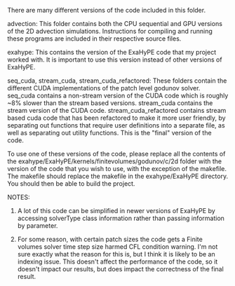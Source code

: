There are many different versions of the code included in this folder. 

advection:
This folder contains both the CPU sequential and GPU versions of the 2D advection simulations.
Instructions for compiling and running these programs are included in their respective source files.

exahype:
This contains the version of the ExaHyPE code that my project worked with. It is important to use this version
instead of other versions of ExaHyPE.

seq_cuda, stream_cuda, stream_cuda_refactored:
These folders contain the different CUDA implementations of the patch level godunov solver. seq_cuda contains
a non-stream version of the CUDA code which is roughly ~8% slower than the stream based versions. stream_cuda
contains the stream version of the CUDA code. stream_cuda_refactored contains stream based cuda code that has
been refactored to make it more user friendly, by separating out functions that require user definitions into
a separate file, as well as separating out utility functions. This is the "final" version of the code.

To use one of these versions of the code, please replace all the contents of the 
exahype/ExaHyPE/kernels/finitevolumes/godunov/c/2d folder with the version of the code that you wish to use, 
with the exception of the makefile. The makefile should replace the makefile in the exahype/ExaHyPE directory. 
You should then be able to build the project.

NOTES:

1. A lot of this code can be simplified in newer versions of ExaHyPE by accessing solverType class information
rather than passing information by parameter.

2. For some reason, with certain patch sizes the code gets a Finite volumes solver time step size harmed CFL 
condition warning. I'm not sure exactly what the reason for this is, but I think it is likely to be an indexing
issue. This doesn't affect the performance of the code, so it doesn't impact our results, but does impact the
correctness of the final result. 


